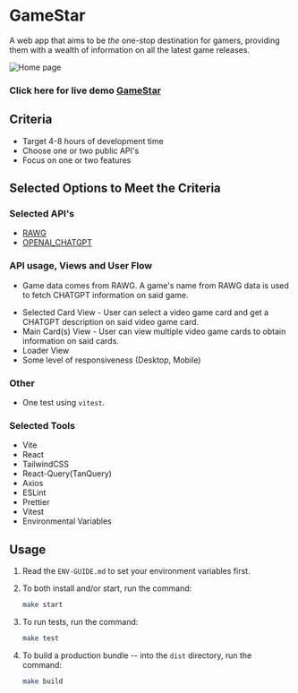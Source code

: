 # GameStar

A web app that aims to be *the* one-stop destination for gamers, providing them with a wealth of information on all the latest game releases.

![Home page](https://github.com/shindigira/GameStar/blob/main/public/GameStar-example.png?raw=true "GameStar")

### Click here for live demo   <a href="https://game-star-iifzfx36q-shindigira.vercel.app/">GameStar</a>

## Criteria

- Target 4-8 hours of development time
- Choose one or two public API's
- Focus on one or two features

## Selected Options to Meet the Criteria

### Selected API's

- [RAWG](https://rawgthedocs.orels.sh/)
- [OPENAI_CHATGPT](https://github.com/makeuseofcode/ChatGPT-API-Sample-Code/blob/main/Complete_Guide_to_the_ChatGPT_API.ipynb)

### API usage, Views and User Flow

- Game data comes from RAWG. A game's name from RAWG data is used to fetch CHATGPT information on said game.

* Selected Card View - User can select a video game card and get a CHATGPT description on said video game card.
* Main Card(s) View - User can view multiple video game cards to obtain information on said cards.
* Loader View
* Some level of responsiveness (Desktop, Mobile)

### Other

- One test using `vitest`.

### Selected Tools

- Vite
- React
- TailwindCSS
- React-Query(TanQuery)
- Axios
- ESLint
- Prettier
- Vitest
- Environmental Variables

## Usage

1.  Read the `ENV-GUIDE.md` to set your environment variables first.

2.  To both install and/or start, run the command:

    ```sh
    make start
    ```

3.  To run tests, run the command:

    ```sh
    make test
    ```

4.  To build a production bundle -- into the `dist` directory, run the command:

    ```sh
    make build
    ```
